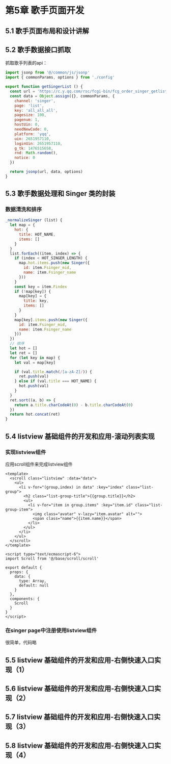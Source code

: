 # 第5章 歌手页面开发

## 5.1 歌手页面布局和设计讲解

## 5.2 歌手数据接口抓取

抓取歌手列表的api：

```js
import jsonp from '@/common/js/jsonp'
import { commonParams, options } from './config'

export function getSingerList () {
  const url = 'https://c.y.qq.com/rsc/fcgi-bin/fcg_order_singer_getlist.fcg'
  const data = Object.assign({}, commonParams, {
    channel: 'singer',
    page: 'list',
    key: 'all_all_all',
    pagesize: 100,
    pagenum: 1,
    hostUin: 0,
    needNewCode: 0,
    platform: 'yqq',
    uin: 2651957110,
    loginUin: 2651957110,
    g_tk: 1476515658,
    rnd: Math.random(),
    notice: 0
  })

  return jsonp(url, data, options)
}
```

## 5.3 歌手数据处理和 Singer 类的封装

### 数据清洗和排序

```js
_normalizeSinger (list) {
  let map = {
    hot: {
      title: HOT_NAME,
      items: []
    }
  }
  list.forEach((item, index) => {
    if (index < HOT_SINGER_LENGTH) {
      map.hot.items.push(new Singer({
        id: item.Fsinger_mid,
        name: item.Fsinger_name
      }))
    }
    const key = item.Findex
    if (!map[key]) {
      map[key] = {
        title: key,
        items: []
      }
    }
    map[key].items.push(new Singer({
      id: item.Fsinger_mid,
      name: item.Fsinger_name
    }))
  })
  // 排序
  let hot = []
  let ret = []
  for (let key in map) {
    let val = map[key]

    if (val.title.match(/[a-zA-Z]/)) {
      ret.push(val)
    } else if (val.title === HOT_NAME) {
      hot.push(val)
    }
  }
  ret.sort((a, b) => {
    return a.title.charCodeAt(0) - b.title.charCodeAt(0)
  })
  return hot.concat(ret)
}
```
## 5.4 listview 基础组件的开发和应用-滚动列表实现

### 实现listview组件

应用scroll组件来完成listview组件

```vue
<template>
  <scroll class="listview" :data="data">
    <ul>
      <li v-for="(group,index) in data" :key="index" class="list-group">
        <h2 class="list-group-title">{{group.title}}</h2>
        <ul>
          <li v-for="item in group.items" :key="item.id" class="list-group-item">
            <img class="avatar" v-lazy="item.avatar" alt="">
            <span class="name">{{item.name}}</span>
          </li>
        </ul>
      </li>
    </ul>
  </scroll>
</template>

<script type="text/ecmascript-6">
import Scroll from '@/base/scroll/scroll'

export default {
  props: {
    data: {
      type: Array,
      default: null
    }
  },
  components: {
    Scroll
  }
}
</script>
```

### 在singer page中注册使用listview组件

很简单，代码略

## 5.5 listview 基础组件的开发和应用-右侧快速入口实现（1）

## 5.6 listview 基础组件的开发和应用-右侧快速入口实现（2）

## 5.7 listview 基础组件的开发和应用-右侧快速入口实现（3）

## 5.8 listview 基础组件的开发和应用-右侧快速入口实现（4）
